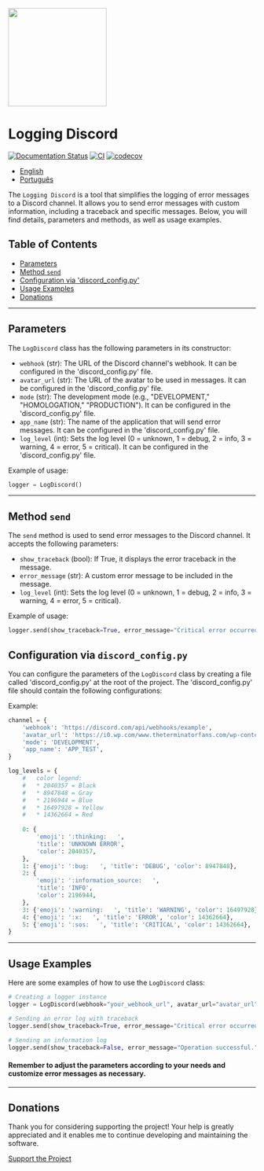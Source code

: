 <img src="https://logging-discord.readthedocs.io/en/latest/img/logo.png" width="200">

# Logging Discord
[![Documentation Status](https://readthedocs.org/projects/logging-discord/badge/?version=latest)](https://logging-discord.readthedocs.io/en/latest/?badge=latest)
[![CI](https://github.com/brunobrown/logging-discord/actions/workflows/pipeline.yml/badge.svg)](https://github.com/brunobrown/logging-discord/actions/workflows/pipeline.yml)
[![codecov](https://codecov.io/gh/brunobrown/logging-discord/graph/badge.svg?token=XTB97RAJA6)](https://codecov.io/gh/brunobrown/logging-discord)

- [English](README.md)
- [Português](README-pt.md)

The `Logging Discord` is a tool that simplifies the logging of error messages to a Discord channel. It allows you to send error messages with custom information, including a traceback and specific messages. Below, you will find details, parameters and methods, as well as usage examples.

## Table of Contents

- [Parameters](#parameters)
- [Method `send`](#method-send)
- [Configuration via 'discord_config.py'](#configuration-via-discord_configpy)
- [Usage Examples](#usage-examples)
- [Donations](#donations)

---

## Parameters

The `LogDiscord` class has the following parameters in its constructor:

- `webhook` (str): The URL of the Discord channel's webhook. It can be configured in the 'discord_config.py' file.
- `avatar_url` (str): The URL of the avatar to be used in messages. It can be configured in the 'discord_config.py' file.
- `mode` (str): The development mode (e.g., "DEVELOPMENT," "HOMOLOGATION," "PRODUCTION"). It can be configured in the 'discord_config.py' file.
- `app_name` (str): The name of the application that will send error messages. It can be configured in the 'discord_config.py' file.
- `log_level` (int): Sets the log level (0 = unknown, 1 = debug, 2 = info, 3 = warning, 4 = error, 5 = critical). It can be configured in the 'discord_config.py' file.

Example of usage:

```python
logger = LogDiscord()
```

---

## Method `send`

The `send` method is used to send error messages to the Discord channel. It accepts the following parameters:

* `show_traceback` (bool): If True, it displays the error traceback in the message.
* `error_message` (str): A custom error message to be included in the message.
* `log_level` (int): Sets the log level (0 = unknown, 1 = debug, 2 = info, 3 = warning, 4 = error, 5 = critical).

Example of usage:

```python
logger.send(show_traceback=True, error_message="Critical error occurred!", log_level=5)
```

## Configuration via `discord_config.py`

You can configure the parameters of the `LogDiscord` class by creating a file called 'discord_config.py' at the root of the project. The 'discord_config.py' file should contain the following configurations:

Example:

```python
channel = {
    'webhook': 'https://discord.com/api/webhooks/example',
    'avatar_url': 'https://i0.wp.com/www.theterminatorfans.com/wp-content/uploads/2012/09/the-terminator3.jpg?resize=900%2C450&ssl=1',
    'mode': 'DEVELOPMENT',
    'app_name': 'APP_TEST',
}

log_levels = {
    #   color legend:
    #   * 2040357 = Black
    #   * 8947848 = Gray
    #   * 2196944 = Blue
    #   * 16497928 = Yellow
    #   * 14362664 = Red
    
    0: {
        'emoji': ':thinking:   ',
        'title': 'UNKNOWN ERROR',
        'color': 2040357,
    },
    1: {'emoji': ':bug:   ', 'title': 'DEBUG', 'color': 8947848},
    2: {
        'emoji': ':information_source:   ',
        'title': 'INFO',
        'color': 2196944,
    },
    3: {'emoji': ':warning:   ', 'title': 'WARNING', 'color': 16497928},
    4: {'emoji': ':x:   ', 'title': 'ERROR', 'color': 14362664},
    5: {'emoji': ':sos:   ', 'title': 'CRITICAL', 'color': 14362664},
}
```

---

## Usage Examples

Here are some examples of how to use the `LogDiscord` class:

```python
# Creating a logger instance
logger = LogDiscord(webhook="your_webhook_url", avatar_url="avatar_url", mode="DEVELOPMENT", app_name="MyApp")

# Sending an error log with traceback
logger.send(show_traceback=True, error_message="Critical error occurred!", log_level=5)

# Sending an information log
logger.send(show_traceback=False, error_message="Operation successful.", log_level=2)
```

#### Remember to adjust the parameters according to your needs and customize error messages as necessary.

---

## Donations

Thank you for considering supporting the project! Your help is greatly appreciated and it enables me to continue developing and maintaining the software.

[Support the Project](https://logging-discord.readthedocs.io/en/latest/#support-the-project)
